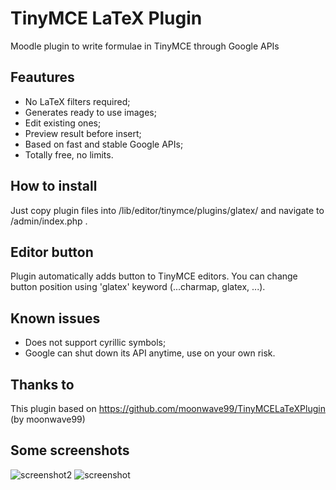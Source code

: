 # TinyMCE LaTeX Plugin
Moodle plugin to write formulae in TinyMCE through Google APIs

## Feautures
* No LaTeX filters required;
* Generates ready to use images;
* Edit existing ones;
* Preview result before insert;
* Based on fast and stable Google APIs;
* Totally free, no limits.

## How to install
Just copy plugin files into /lib/editor/tinymce/plugins/glatex/ and navigate to /admin/index.php .

## Editor button
Plugin automatically adds button to TinyMCE editors. You can change button position using 'glatex' keyword (...charmap, glatex, ...).

## Known issues
* Does not support cyrillic symbols;
* Google can shut down its API anytime, use on your own risk.

## Thanks to
This plugin based on https://github.com/moonwave99/TinyMCELaTeXPlugin (by moonwave99)

## Some screenshots
![screenshot2](https://cloud.githubusercontent.com/assets/6638367/14512938/42f12b20-01ec-11e6-9c62-b0d0864987e1.png)
![screenshot](https://cloud.githubusercontent.com/assets/6638367/14512939/45700a38-01ec-11e6-85e7-ca4978b26299.png)
